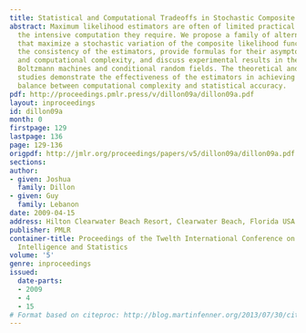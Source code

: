 ```yaml
---
title: Statistical and Computational Tradeoffs in Stochastic Composite Likelihood
abstract: Maximum likelihood estimators are often of limited practical use due to
  the intensive computation they require. We propose a family of alternative estimators
  that maximize a stochastic variation of the composite likelihood function. We prove
  the consistency of the estimators, provide formulas for their asymptotic variance
  and computational complexity, and discuss experimental results in the context of
  Boltzmann machines and conditional random fields. The theoretical and experimental
  studies demonstrate the effectiveness of the estimators in achieving a predefined
  balance between computational complexity and statistical accuracy.
pdf: http://proceedings.pmlr.press/v/dillon09a/dillon09a.pdf
layout: inproceedings
id: dillon09a
month: 0
firstpage: 129
lastpage: 136
page: 129-136
origpdf: http://jmlr.org/proceedings/papers/v5/dillon09a/dillon09a.pdf
sections: 
author:
- given: Joshua
  family: Dillon
- given: Guy
  family: Lebanon
date: 2009-04-15
address: Hilton Clearwater Beach Resort, Clearwater Beach, Florida USA
publisher: PMLR
container-title: Proceedings of the Twelth International Conference on Artificial
  Intelligence and Statistics
volume: '5'
genre: inproceedings
issued:
  date-parts:
  - 2009
  - 4
  - 15
# Format based on citeproc: http://blog.martinfenner.org/2013/07/30/citeproc-yaml-for-bibliographies/
---
```

